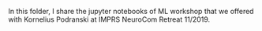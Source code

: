 In this folder, I share the jupyter notebooks of ML workshop that we offered with Kornelius Podranski at IMPRS NeuroCom Retreat 11/2019.

